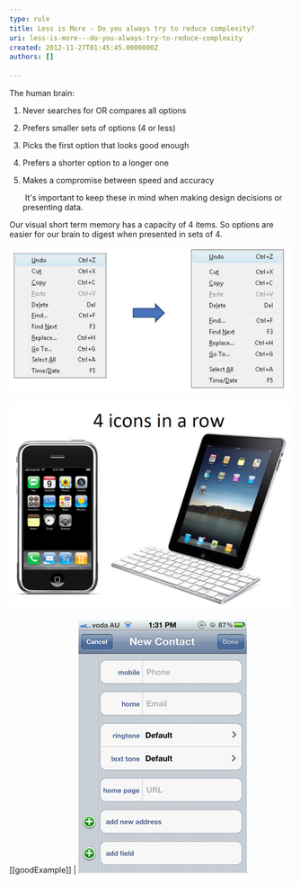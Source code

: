 ```yaml
---
type: rule
title: Less is More - Do you always try to reduce complexity?
uri: less-is-more---do-you-always-try-to-reduce-complexity
created: 2012-11-27T01:45:45.0000000Z
authors: []

---
```


The human brain:

1. Never searches for OR compares all options
2. Prefers smaller sets of options (4 or less)
3. Picks the first option that looks good enough
4. Prefers a shorter option to a longer one
5. Makes a compromise between speed and accuracy

   ​
It's important to keep these in mind when making design decisions or presenting data.

Our visual short term memory has a capacity of 4 items. So options are easier for our brain to digest when presented in sets of 4.

![ Blocks of 4 or less menu items are easier for the brain to consume](../../assets/4VisualOptions1.jpg)

![ Even though the iPad has a larger screen estate, it still uses a max of 4 icons across](../../assets/4VisualOptions2.jpg)

[[goodExample]]
| ![ Good Example - A great example of removing complexity.](../../assets/SimpleFormsResolution.png)
